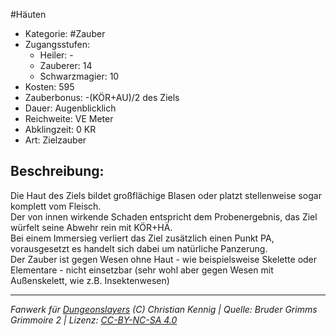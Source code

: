#Häuten  
- Kategorie: #Zauber  
- Zugangsstufen:  
  - Heiler: -  
  - Zauberer: 14  
  - Schwarzmagier: 10  
- Kosten: 595  
- Zauberbonus: -(KÖR+AU)/2 des Ziels  
- Dauer: Augenblicklich  
- Reichweite: VE Meter  
- Abklingzeit: 0 KR  
- Art: Zielzauber     

## Beschreibung:
Die Haut des Ziels bildet großflächige Blasen oder platzt stellenweise sogar komplett vom Fleisch.<br>Der von innen wirkende Schaden entspricht dem Probenergebnis, das Ziel würfelt seine Abwehr rein mit KÖR+HÄ.<br>Bei einem Immersieg verliert das Ziel zusätzlich einen Punkt PA, vorausgesetzt es handelt sich dabei um natürliche Panzerung.<br>Der Zauber ist gegen Wesen ohne Haut - wie beispielsweise Skelette oder Elementare - nicht einsetzbar (sehr wohl aber gegen Wesen mit Außenskelett, wie z.B. Insektenwesen)


___
*Fanwerk für [Dungeonslayers](https://www.dungeonslayers.net/) (C) Christian Kennig | Quelle: Bruder Grimms Grimmoire 2 | Lizenz: [CC-BY-NC-SA 4.0](https://creativecommons.org/licenses/by-nc-sa/4.0/deed.de)*